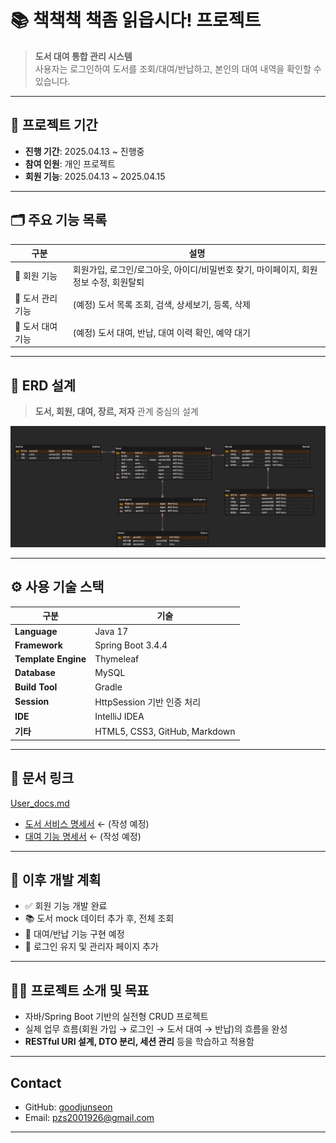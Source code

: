 # 📚 책책책 책좀 읽읍시다! 프로젝트

> **도서 대여 통합 관리 시스템**  
> 사용자는 로그인하여 도서를 조회/대여/반납하고, 본인의 대여 내역을 확인할 수 있습니다.

---

## 📆 프로젝트 기간
- **진행 기간**: 2025.04.13 ~ 진행중
- **참여 인원**: 개인 프로젝트
- **회원 기능**: 2025.04.13 ~ 2025.04.15
---

## 🗂 주요 기능 목록

| 구분 | 설명 |
|------|------|
| 🔐 회원 기능 | 회원가입, 로그인/로그아웃, 아이디/비밀번호 찾기, 마이페이지, 회원정보 수정, 회원탈퇴 |
| 📖 도서 관리 기능 | (예정) 도서 목록 조회, 검색, 상세보기, 등록, 삭제 |
| 🧾 도서 대여 기능 | (예정) 도서 대여, 반납, 대여 이력 확인, 예약 대기 |

---

## 📐 ERD 설계

> **도서, 회원, 대여, 장르, 저자** 관계 중심의 설계

![ERD.png](book/docs/ERD.png)

---

## ⚙ 사용 기술 스택

| 구분 | 기술                                     |
|------|----------------------------------------|
| **Language** | Java 17                                |
| **Framework** | Spring Boot 3.4.4 |
| **Template Engine** | Thymeleaf                              |
| **Database** | MySQL                                  |
| **Build Tool** | Gradle                                 |
| **Session** | HttpSession 기반 인증 처리                   |
| **IDE** | IntelliJ IDEA                          |
| **기타** | HTML5, CSS3, GitHub, Markdown   |

---

## 📑 문서 링크

[User_docs.md](book/docs/User_docs.md)
- [도서 서비스 명세서](book/docs/BookService_docs.md) ← (작성 예정)
- [대여 기능 명세서](book/docs/RentalService_docs.md) ← (작성 예정)

---

## 📌 이후 개발 계획

- ✅ 회원 기능 개발 완료
- 📚 도서 mock 데이터 추가 후, 전체 조회
- 🔄 대여/반납 기능 구현 예정
- 🔐 로그인 유지 및 관리자 페이지 추가

---

## 🧑‍💻 프로젝트 소개 및 목표

- 자바/Spring Boot 기반의 실전형 CRUD 프로젝트
- 실제 업무 흐름(회원 가입 → 로그인 → 도서 대여 → 반납)의 흐름을 완성
- **RESTful URI 설계, DTO 분리, 세션 관리** 등을 학습하고 적용함

---

## Contact

- GitHub: [goodjunseon](https://github.com/goodjunseon)
- Email: pzs2001926@gmail.com

---
